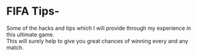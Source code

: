 # FIFA Tips-      
    
Some of the hacks and tips which I will provide through my experience in this ultimate game.   
This will surely help to give you great chances of winning every and any match.
